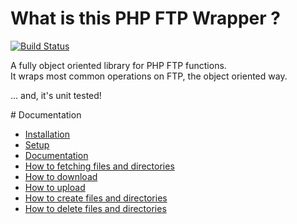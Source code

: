 # What is this PHP FTP Wrapper ?
[![Build Status](https://travis-ci.org/touki653/php-ftp-wrapper.png?branch=master)](https://travis-ci.org/touki653/php-ftp-wrapper)

A fully object oriented library for PHP FTP functions.  
It wraps most common operations on FTP, the object oriented way.

... and, it's unit tested!

# Documentation

 * [Installation]
 * [Setup]
 * [Documentation]
 * [How to fetching files and directories][1]
 * [How to download][2]
 * [How to upload][3]
 * [How to create files and directories][4]
 * [How to delete files and directories][5]

[Documentation]: https://github.com/touki653/php-ftp-wrapper/blob/master/docs/
[Installation]: https://github.com/touki653/php-ftp-wrapper/blob/master/docs/installation.md
[Setup]: https://github.com/touki653/php-ftp-wrapper/blob/master/docs/setup.md
[1]: https://github.com/touki653/php-ftp-wrapper/blob/master/docs/fetching_files_and_directories.md
[2]: https://github.com/touki653/php-ftp-wrapper/blob/master/docs/downloading.md
[3]: https://github.com/touki653/php-ftp-wrapper/blob/master/docs/uploading.md
[4]: https://github.com/touki653/php-ftp-wrapper/blob/master/docs/creating.md
[5]: https://github.com/touki653/php-ftp-wrapper/blob/master/docs/deleting.md

